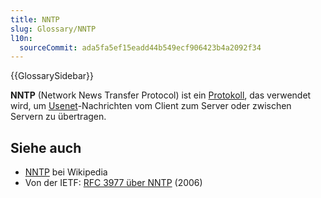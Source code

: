 ```yaml
---
title: NNTP
slug: Glossary/NNTP
l10n:
  sourceCommit: ada5fa5ef15eadd44b549ecf906423b4a2092f34
---
```


{{GlossarySidebar}}

**NNTP** (Network News Transfer Protocol) ist ein [Protokoll](/de/docs/Glossary/protocol), das verwendet wird, um [Usenet](/de/docs/Glossary/Usenet)-Nachrichten vom Client zum Server oder zwischen Servern zu übertragen.

## Siehe auch

- [NNTP](https://en.wikipedia.org/wiki/Network_News_Transfer_Protocol) bei Wikipedia
- Von der IETF: [RFC 3977 über NNTP](https://datatracker.ietf.org/doc/html/rfc3977) (2006)
